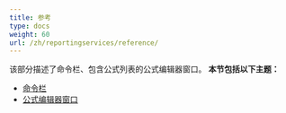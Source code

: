 ```yaml
---
title: 参考
type: docs
weight: 60
url: /zh/reportingservices/reference/
---
```


该部分描述了命令栏、包含公式列表的公式编辑器窗口。
**本节包括以下主题：** 
- [命令栏](/cells/zh/reportingservices/command-bars/)
- [公式编辑器窗口](/cells/zh/reportingservices/formula-editor-window/)
